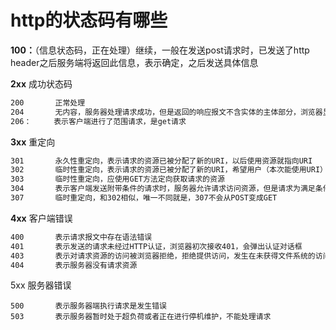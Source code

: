 # http的状态码有哪些

**100：**（信息状态码，正在处理）继续，一般在发送post请求时，已发送了http header之后服务端将返回此信息，表示确定，之后发送具体信息

**2xx**            成功状态码

```html
200       正常处理
204       无内容，服务器处理请求成功，但是返回的响应报文不含实体的主体部分，浏览器显示的页面不发生变化
206：     表示客户端进行了范围请求，是get请求
```

**3xx**           重定向

```html
301       永久性重定向，表示请求的资源已被分配了新的URI，以后使用资源就指向URI
302       临时性重定向，表示请求的资源已被分配了新的URI，希望用户（本次能使用URI）
303       临时性重定向，应使用GET方法定向获取请求的资源
304       表示客户端发送附带条件的请求时，服务器允许请求访问资源，但是请求为满足条件，直接返回304 
307       临时重定向，和302相似，唯一不同就是，307不会从POST变成GET
```

**4xx**          客户端错误

```html
400       表示请求报文中存在语法错误
401       表示发送的请求未经过HTTP认证，浏览器初次接收401，会弹出认证对话框
403       表示对请求资源的访问被浏览器拒绝，拒绝提供访问，发生在未获得文件系统的访问权限，访问权限的问题
404       表示服务器没有请求资源
```

5xx           服务器错误

```
500       表示服务器端执行请求是发生错误
503       表示服务器暂时处于超负荷或者正在进行停机维护，不能处理请求
```

